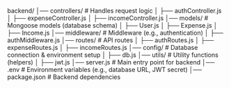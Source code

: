 backend/
│── controllers/       # Handles request logic
│   ├── authController.js
│   ├── expenseController.js
│   ├── incomeController.js
│── models/            # Mongoose models (database schema)
│   ├── User.js
│   ├── Expense.js
│   ├── Income.js
│── middleware/        # Middleware (e.g., authentication)
│   ├── authMiddleware.js
│── routes/            # API routes
│   ├── authRoutes.js
│   ├── expenseRoutes.js
│   ├── incomeRoutes.js
│── config/            # Database connection & environment setup
│   ├── db.js
│── utils/             # Utility functions (helpers)
│   ├── jwt.js
│── server.js          # Main entry point for backend
│── .env               # Environment variables (e.g., database URL, JWT secret)
│── package.json       # Backend dependencies

